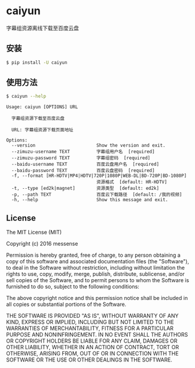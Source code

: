 # caiyun

字幕组资源离线下载至百度云盘

## 安装

```bash
$ pip install -U caiyun
```

## 使用方法

```bash
$ caiyun --help
```

```
Usage: caiyun [OPTIONS] URL

  字幕组资源下载至百度云盘

  URL: 字幕组资源下载页面地址

Options:
  --version                       Show the version and exit.
  --zimuzu-username TEXT          字幕组用户名  [required]
  --zimuzu-password TEXT          字幕组密码  [required]
  --baidu-username TEXT           百度云盘用户名  [required]
  --baidu-password TEXT           百度云盘密码  [required]
  -f, --format [HR-HDTV|MP4|HDTV|720P|1080P|WEB-DL|BD-720P|BD-1080P]
                                  资源格式  [default: HR-HDTV]
  -t, --type [ed2k|magnet]        资源类型  [default: ed2k]
  -p, --path TEXT                 百度云下载路径  [default: /我的视频]
  -h, --help                      Show this message and exit.
```

## License

The MIT License (MIT)

Copyright (c) 2016 messense

Permission is hereby granted, free of charge, to any person obtaining a copy
of this software and associated documentation files (the "Software"), to deal
in the Software without restriction, including without limitation the rights
to use, copy, modify, merge, publish, distribute, sublicense, and/or sell
copies of the Software, and to permit persons to whom the Software is
furnished to do so, subject to the following conditions:

The above copyright notice and this permission notice shall be included in all
copies or substantial portions of the Software.

THE SOFTWARE IS PROVIDED "AS IS", WITHOUT WARRANTY OF ANY KIND, EXPRESS OR
IMPLIED, INCLUDING BUT NOT LIMITED TO THE WARRANTIES OF MERCHANTABILITY,
FITNESS FOR A PARTICULAR PURPOSE AND NONINFRINGEMENT. IN NO EVENT SHALL THE
AUTHORS OR COPYRIGHT HOLDERS BE LIABLE FOR ANY CLAIM, DAMAGES OR OTHER
LIABILITY, WHETHER IN AN ACTION OF CONTRACT, TORT OR OTHERWISE, ARISING FROM,
OUT OF OR IN CONNECTION WITH THE SOFTWARE OR THE USE OR OTHER DEALINGS IN THE
SOFTWARE.
